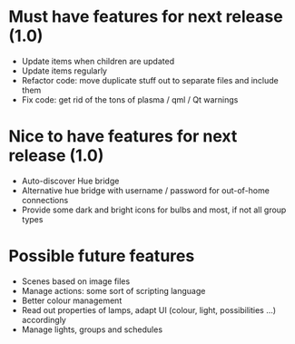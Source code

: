 # Must have features for next release (1.0)

* Update items when children are updated
* Update items regularly
* Refactor code: move duplicate stuff out to separate files and include them
* Fix code: get rid of the tons of plasma / qml / Qt warnings

# Nice to have features for next release (1.0)

* Auto-discover Hue bridge
* Alternative hue bridge with username / password for out-of-home connections
* Provide some dark and bright icons for bulbs and most, if not all group types

# Possible future features

* Scenes based on image files
* Manage actions: some sort of scripting language
* Better colour management
* Read out properties of lamps, adapt UI (colour, light, possibilities ...) accordingly
* Manage lights, groups and schedules
